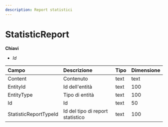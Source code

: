 ```yaml
---
description: Report statistici
---
```


# StatisticReport

**Chiavi**

* _Id_

| Campo | Descrizione | Tipo | Dimensione |
| :--- | :--- | :--- | :--- |
| Content | Contenuto | text | text |
| EntityId | Id dell'entità | text | 100 |
| EntityType | Tipo di entità | text | 100 |
| Id | Id | text | 50 |
| StatisticReportTypeId | Id del tipo di report statistico | text | 100 |
